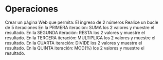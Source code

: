 # Operaciones
Crear un página Web que permita:
El ingreso de 2 números
Realice un bucle de 5 iteraciones
En la PRIMERA iteración: SUMA los 2 valores y muestre el resultado.
En la SEGUNDA iteración: RESTA los 2 valores y muestre el resultado.
En la TERCERA iteración: MULTIPLICA los 2 valores y muestre el resultado. En la CUARTA iteración: DIVIDE los 2 valores y muestre el resultado.
En la QUINTA iteración: MOD(%) los 2 valores y muestre el resultado.
